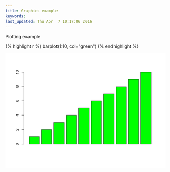 ```yaml
---
title: Graphics example
keywords: 
last_updated: Thu Apr  7 10:17:06 2016
---
```


Plotting example

{% highlight r %}
barplot(1:10, col="green")
{% endhighlight %}

![](Rbasics_files/plot_example-1.png)

